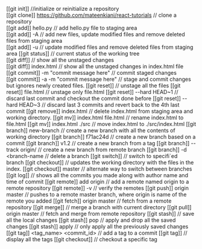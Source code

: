 [[git init]]   //initialize or reinitialize a repository   
[[git clone]] https://github.com/mateenkiani/react-tutorials     // clone a repository  
[[git add]] hello.py     // add hello.py file to staging area  
[[git add]] -A           // add new files, update modified files and remove deleted files from staging area  
[[git add]] -u           // update modified files and remove deleted files from staging area
[[git status]]     // current status of the working tree  
[[git diff]]              // show all the unstaged changes  
[[git diff]] index.html   // show all the unstaged changes in index.html file  
[[git commit]] -m "commit message here"       // commit staged changes  
[[git commit]] -a -m "commit message here"    // stage and commit changes but ignores newly created files.
[[git reset]]              // unstage all the files
[[git reset]] file.html    // unstage only file.html
[[git reset]] --hard HEAD~1        // discard last commit and checkout the commit done before
[[git reset]] --hard HEAD~3        // discard last 3 commits and revert back to the 4th last commit
[[git remove]] index.html     // delete index.html from staging area and working directory.
[[git mv]] index.html file.html        // rename index.html to file.html
[[git mv]] index.html ./src            // move index.html to ./src/index.html
[[git branch]] new-branch    // create a new branch with all the contents of working directory
[[git branch]] <new-branch> f71ac24d     // create a new branch based on a commit
[[git branch]] <new-branch> v1.2         // create a new branch from a tag
[[git branch]] --track <new-branch> origin/<base-branch> // create a new branch from remote branch
[[git branch]] -d <branch-name    // delete a branch
[[git switch]] <branch-name>  // switch to specifi`ed branch
[[git checkout]]                     // updates the working directory with the files in the index.
[[git checkout]] master              // alternate way to switch between branches
[[git log]]      // shows all the commits you made along with author name and time of commit
[[git remote]] add origin <repo-url>     // add a remote named origin to a remote repository
[[git remote]] -v    // verify the remotes
[[git push]] origin master       // pushes to a remote master branch, where origin is name of the remote you added
[[git fetch]] origin master     // fetch from a remote repository
[[git merge]] <branch-name>      // merge a branch with current directory
[[git pull]] origin master      // fetch and merge from remote repository
[[git stash]]             // save all the local changes
[[git stash]] pop         // apply and drop all the saved changes
[[git stash]] apply       // only apply all the previously saved changes
[[git tag]] <tag_name> <commit_id>       // add a tag to a commit
[[git tag]]                              // display all the tags
[[git checkout]] <tag>                   // checkout a specific tag